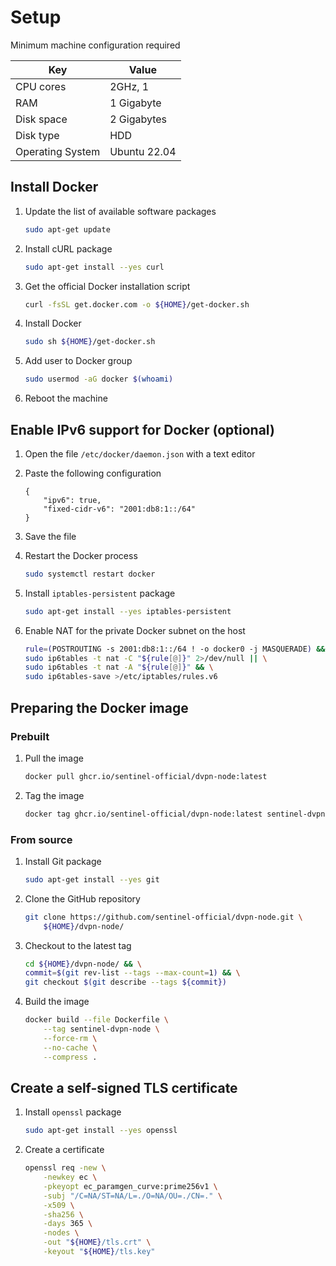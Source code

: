 # Setup

Minimum machine configuration required

| Key              | Value        |
| ---------------- | ------------ |
| CPU cores        | 2GHz, 1      |
| RAM              | 1 Gigabyte   |
| Disk space       | 2 Gigabytes  |
| Disk type        | HDD          |
| Operating System | Ubuntu 22.04 |

## Install Docker

1. Update the list of available software packages

    ``` sh
    sudo apt-get update
    ```

2. Install cURL package

    ``` sh
    sudo apt-get install --yes curl
    ```

3. Get the official Docker installation script

    ``` sh
    curl -fsSL get.docker.com -o ${HOME}/get-docker.sh
    ```

4. Install Docker

    ``` sh
    sudo sh ${HOME}/get-docker.sh
    ```

5. Add user to Docker group

    ``` sh
    sudo usermod -aG docker $(whoami)
    ```

6. Reboot the machine

## Enable IPv6 support for Docker (optional)

1. Open the file `/etc/docker/daemon.json` with a text editor

2. Paste the following configuration

    ``` text
    {
        "ipv6": true,
        "fixed-cidr-v6": "2001:db8:1::/64"
    }
    ```

3. Save the file

4. Restart the Docker process

    ``` sh
    sudo systemctl restart docker
    ```

5. Install `iptables-persistent` package

    ``` sh
    sudo apt-get install --yes iptables-persistent
    ```

6. Enable NAT for the private Docker subnet on the host

    ``` sh
    rule=(POSTROUTING -s 2001:db8:1::/64 ! -o docker0 -j MASQUERADE) && \
    sudo ip6tables -t nat -C "${rule[@]}" 2>/dev/null || \
    sudo ip6tables -t nat -A "${rule[@]}" && \
    sudo ip6tables-save >/etc/iptables/rules.v6
    ```

## Preparing the Docker image

### Prebuilt

1. Pull the image

    ``` sh
    docker pull ghcr.io/sentinel-official/dvpn-node:latest
    ```

2. Tag the image

    ``` sh
    docker tag ghcr.io/sentinel-official/dvpn-node:latest sentinel-dvpn-node
    ```

### From source

1. Install Git package

    ``` sh
    sudo apt-get install --yes git
    ```

2. Clone the GitHub repository

    ``` sh
    git clone https://github.com/sentinel-official/dvpn-node.git \
        ${HOME}/dvpn-node/
    ```

3. Checkout to the latest tag

    ``` sh
    cd ${HOME}/dvpn-node/ && \
    commit=$(git rev-list --tags --max-count=1) && \
    git checkout $(git describe --tags ${commit})
    ```

4. Build the image

    ``` sh
    docker build --file Dockerfile \
        --tag sentinel-dvpn-node \
        --force-rm \
        --no-cache \
        --compress .
    ```

## Create a self-signed TLS certificate

1. Install `openssl` package

    ``` sh
    sudo apt-get install --yes openssl
    ```

2. Create a certificate

    ``` sh
    openssl req -new \
        -newkey ec \
        -pkeyopt ec_paramgen_curve:prime256v1 \
        -subj "/C=NA/ST=NA/L=./O=NA/OU=./CN=." \
        -x509 \
        -sha256 \
        -days 365 \
        -nodes \
        -out "${HOME}/tls.crt" \
        -keyout "${HOME}/tls.key"
    ```
